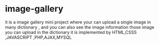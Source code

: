 # image-gallery
it is a image gallery mini project where your can upload a  single image in many dictionary , and you can also see the image information those image you can upload in the dictionary
it is implemented by HTML,CSSS ,JAVASCRIPT ,PHP,AJAX,MYSQL   
